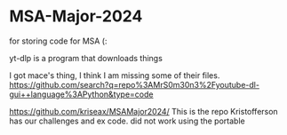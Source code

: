 # MSA-Major-2024
for storing code for MSA (:


yt-dlp is a program that downloads things

I got mace's thing, I think I am missing some of their files.
https://github.com/search?q=repo%3AMrS0m30n3%2Fyoutube-dl-gui++language%3APython&type=code

https://github.com/kriseax/MSAMajor2024/ This is the repo Kristofferson has our challenges and ex code.
did not work using the portable
